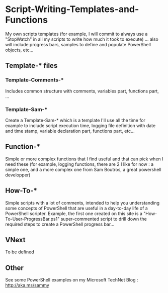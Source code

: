 # Script-Writing-Templates-and-Functions
My own scripts templates (for example, I will commit to always use a "StopWatch" in all my scripts to write how much it took to execute) ... also will include progress bars, samples to define and populate PowerShell objects, etc...
## Template-* files
### Template-Comments-*
Includes common structure with comments, variables part, functions part, ...
### Template-Sam-*
Create a Template-Sam-* which is a template I'll use all the time for example to include script execution time, logging file definition with date and time stamp, variable declaration part, functions part, etc...
## Function-*
Simple or more complex functions that I find useful and that can pick when I need these (for example, logging functions, there are 2 I like for now : a simple one, and a more complex one from Sam Boutros, a great powershell developper)
## How-To-*
Simple scripts with a lot of comments, intended to help you understanding some concepts of PowerShell that are useful in a day-to-day life of a PowerShell scripter.
Example, the first one created on this site is a "How-To-User-ProgressBar.ps1" super-commented script to drill down the required steps to create a PowerShell progress bar...
## VNext
To be defined
## Other
See some PowerShell examples on my Microsoft TechNet Blog : http://aka.ms/sammy
